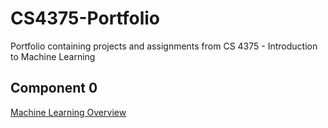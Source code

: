 # CS4375-Portfolio
 Portfolio containing projects and assignments from CS 4375 - Introduction to Machine Learning

## Component 0  
 [Machine Learning Overview](ml_overview.pdf)
